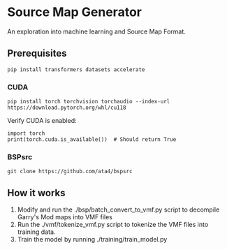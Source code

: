 # Source Map Generator 

An exploration into machine learning and Source Map Format.

## Prerequisites

```
pip install transformers datasets accelerate
```

### CUDA
```
pip install torch torchvision torchaudio --index-url https://download.pytorch.org/whl/cu118
```

Verify CUDA is enabled:
```
import torch
print(torch.cuda.is_available())  # Should return True
```

### BSPsrc
```
git clone https://github.com/ata4/bspsrc
```

## How it works

1. Modify and run the ./bsp/batch_convert_to_vmf.py script to decompile Garry's Mod maps into VMF files
2. Run the ./vmf/tokenize_vmf.py script to tokenize the VMF files into training data.
3. Train the model by running ./training/train_model.py